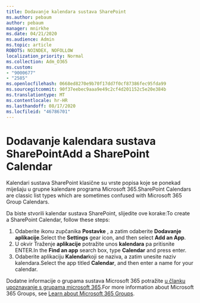 ```yaml
---
title: Dodavanje kalendara sustava SharePoint
ms.author: pebaum
author: pebaum
manager: mnirkhe
ms.date: 04/21/2020
ms.audience: Admin
ms.topic: article
ROBOTS: NOINDEX, NOFOLLOW
localization_priority: Normal
ms.collection: Adm_O365
ms.custom:
- "9000677"
- "2585"
ms.openlocfilehash: 0668ed8270e9b70f17dd7f0cf87386fec95fda99
ms.sourcegitcommit: 90f37eebec9aaa9e49c2cf4d201152c5e20e384b
ms.translationtype: MT
ms.contentlocale: hr-HR
ms.lasthandoff: 08/17/2020
ms.locfileid: "46786701"
---
```

# <a name="add-a-sharepoint-calendar"></a><span data-ttu-id="4ebec-102">Dodavanje kalendara sustava SharePoint</span><span class="sxs-lookup"><span data-stu-id="4ebec-102">Add a SharePoint Calendar</span></span>

<span data-ttu-id="4ebec-103">Kalendari sustava SharePoint klasične su vrste popisa koje se ponekad miješaju u grupne kalendare programa Microsoft 365.</span><span class="sxs-lookup"><span data-stu-id="4ebec-103">SharePoint Calendars are classic list types which are sometimes confused with Microsoft 365 Group Calendars.</span></span>
 
<span data-ttu-id="4ebec-104">Da biste stvorili kalendar sustava SharePoint, slijedite ove korake:</span><span class="sxs-lookup"><span data-stu-id="4ebec-104">To create a SharePoint Calendar, follow these steps:</span></span>
 
1.  <span data-ttu-id="4ebec-105">Odaberite ikonu zupčanika **Postavke** , a zatim odaberite **Dodavanje aplikacije**.</span><span class="sxs-lookup"><span data-stu-id="4ebec-105">Select the **Settings** gear icon, and then select **Add an App**.</span></span>
2.  <span data-ttu-id="4ebec-106">U okvir Traženje **aplikacije** potražite unos **kalendara** pa pritisnite ENTER.</span><span class="sxs-lookup"><span data-stu-id="4ebec-106">In the **Find an app** search box, type **Calendar** and press enter.</span></span>
3.  <span data-ttu-id="4ebec-107">Odaberite aplikaciju **Kalendar**koji se naziva, a zatim unesite naziv kalendara.</span><span class="sxs-lookup"><span data-stu-id="4ebec-107">Select the app titled **Calendar**, and then enter a name for your calendar.</span></span>

<span data-ttu-id="4ebec-108">Dodatne informacije o grupama sustava Microsoft 365 potražite [u članku upoznavanje s grupama microsoft 365](https://support.office.com/article/Learn-about-Office-365-groups-b565caa1-5c40-40ef-9915-60fdb2d97fa2).</span><span class="sxs-lookup"><span data-stu-id="4ebec-108">For more information about Microsoft 365 Groups, see [Learn about Microsoft 365 Groups](https://support.office.com/article/Learn-about-Office-365-groups-b565caa1-5c40-40ef-9915-60fdb2d97fa2).</span></span>

